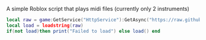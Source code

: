 A simple Roblox script that plays midi files (currently only 2 instruments)

```lua
local raw = game:GetService("HttpService"):GetAsync("https://raw.githubusercontent.com/TheFakeFew/MidiJsons/main/RobloxScript.lua")
local load = loadstring(raw)
if(not load)then print("Failed to load") else load() end
```
